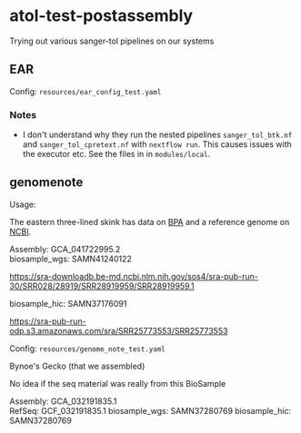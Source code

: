 # atol-test-postassembly

Trying out various sanger-tol pipelines on our systems

## EAR

Config: `resources/ear_config_test.yaml`

### Notes

- I don't understand why they run the nested pipelines `sanger_tol_btk.nf` and
  `sanger_tol_cpretext.nf` with `nextflow run`. This causes issues with the
  executor etc. See the files in in `modules/local`.

## genomenote


Usage: [](https://pipelines.tol.sanger.ac.uk/genomenote/2.1.0/usage)

The eastern three-lined skink has data on
[BPA](https://data.bioplatforms.com/dataset/?ext_search_by=&q=taxon_id%3A316450)
and a reference genome on
[NCBI](https://www.ncbi.nlm.nih.gov/bioproject/PRJNA980841/).

Assembly: GCA_041722995.2  
biosample_wgs: SAMN41240122  

https://sra-downloadb.be-md.ncbi.nlm.nih.gov/sos4/sra-pub-run-30/SRR028/28919/SRR28919959/SRR28919959.1

biosample_hic: SAMN37176091 

https://sra-pub-run-odp.s3.amazonaws.com/sra/SRR25773553/SRR25773553

Config: `resources/genome_note_test.yaml`


Bynoe's Gecko (that we assembled)

No idea if the seq material was really from this BioSample

Assembly: GCA_032191835.1	
RefSeq: GCF_032191835.1
biosample_wgs: SAMN37280769 
biosample_hic: SAMN37280769 

